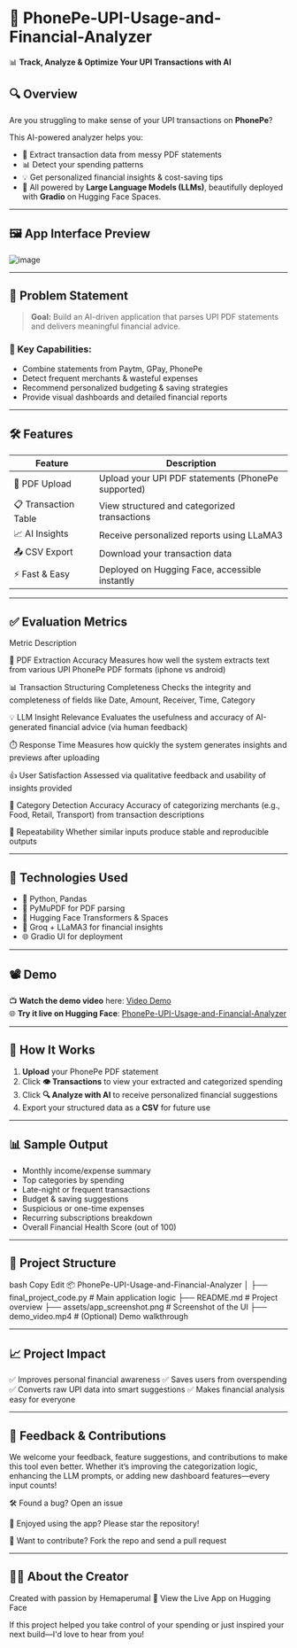 # 💸 PhonePe-UPI-Usage-and-Financial-Analyzer

📊 **Track, Analyze & Optimize Your UPI Transactions with AI**

## 🔍 Overview

Are you struggling to make sense of your UPI transactions on **PhonePe**?

This AI-powered analyzer helps you:
- 🧾 Extract transaction data from messy PDF statements
- 📊 Detect your spending patterns
- 💡 Get personalized financial insights & cost-saving tips
- 🚀 All powered by **Large Language Models (LLMs)**, beautifully deployed with **Gradio** on Hugging Face Spaces.

---

## 🖼️ App Interface Preview

![image](https://github.com/user-attachments/assets/d17925f9-6c4c-4d2f-9f4b-8e4f3f581dbd)

-----

## 🧠 Problem Statement

> **Goal:** Build an AI-driven application that parses UPI PDF statements and delivers meaningful financial advice.

### 🧩 Key Capabilities:
- Combine statements from Paytm, GPay, PhonePe
- Detect frequent merchants & wasteful expenses
- Recommend personalized budgeting & saving strategies
- Provide visual dashboards and detailed financial reports

---

## 🛠️ Features

| Feature | Description |
|--------|-------------|
| 📂 PDF Upload | Upload your UPI PDF statements (PhonePe supported) |
| 📋 Transaction Table | View structured and categorized transactions |
| 📈 AI Insights | Receive personalized reports using LLaMA3 |
| 📤 CSV Export | Download your transaction data |
| ⚡ Fast & Easy | Deployed on Hugging Face, accessible instantly |

---

## ✅ Evaluation Metrics

Metric	Description

📄 PDF Extraction Accuracy	Measures how well the system extracts text from various UPI PhonePe PDF formats (iphone vs android)

📊 Transaction Structuring Completeness	Checks the integrity and completeness of fields like Date, Amount, Receiver, Time, Category

💡 LLM Insight Relevance	Evaluates the usefulness and accuracy of AI-generated financial advice (via human feedback)

⏱️ Response Time	Measures how quickly the system generates insights and previews after uploading

👍 User Satisfaction	Assessed via qualitative feedback and usability of insights provided

🧠 Category Detection Accuracy	Accuracy of categorizing merchants (e.g., Food, Retail, Transport) from transaction descriptions

🔄 Repeatability	Whether similar inputs produce stable and reproducible outputs


----
## 🧪 Technologies Used

- 🐍 Python, Pandas
- 📄 PyMuPDF for PDF parsing
- 🤗 Hugging Face Transformers & Spaces
- 🧠 Groq + LLaMA3 for financial insights
- 🌐 Gradio UI for deployment

---

## 📽️ Demo

📺 **Watch the demo video** here: [Video Demo](video_demo)  
🌐 **Try it live on Hugging Face**: [PhonePe-UPI-Usage-and-Financial-Analyzer](https://huggingface.co/spaces/Hemaperumal/PhonePe-UPI-Usage-and-Financial-Analyzer)

---

## 🚀 How It Works

1. **Upload** your PhonePe PDF statement
2. Click **👁️ Transactions** to view your extracted and categorized spending
3. Click **🔍 Analyze with AI** to receive personalized financial suggestions
4. Export your structured data as a **CSV** for future use

---

## 📊 Sample Output

- Monthly income/expense summary
- Top categories by spending
- Late-night or frequent transactions
- Budget & saving suggestions
- Suspicious or one-time expenses
- Recurring subscriptions breakdown
- Overall Financial Health Score (out of 100)

---

## 📁 Project Structure
bash
Copy
Edit
📦 PhonePe-UPI-Usage-and-Financial-Analyzer
│
├── final_project_code.py        # Main application logic
├── README.md                    # Project overview
├── assets/app_screenshot.png    # Screenshot of the UI
├── demo_video.mp4               # (Optional) Demo walkthrough

---------

## 📈 Project Impact
✅ Improves personal financial awareness
✅ Saves users from overspending
✅ Converts raw UPI data into smart suggestions
✅ Makes financial analysis easy for everyone

------

##  📢 Feedback & Contributions
We welcome your feedback, feature suggestions, and contributions to make this tool even better. Whether it’s improving the categorization logic, enhancing the LLM prompts, or adding new dashboard features—every input counts!

🛠️ Found a bug? Open an issue

🌟 Enjoyed using the app? Please star the repository!

🤝 Want to contribute? Fork the repo and send a pull request

-------

## 🙋‍♂️ About the Creator
Created with passion by Hemaperumal
🔗 View the Live App on Hugging Face

If this project helped you take control of your spending or just inspired your next build—I'd love to hear from you!


